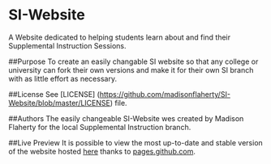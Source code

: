 # SI-Website

A Website dedicated to helping students learn about and find their Supplemental Instruction Sessions.

##Purpose
To create an easily changable SI website so that any college or university can fork their own versions and make it for their own SI branch with as little effort as necessary. 
 
##License
See [LICENSE] (https://github.com/madisonflaherty/SI-Website/blob/master/LICENSE) file.

##Authors
The easily changeable SI-Website wes created by Madison Flaherty for the local Supplemental Instruction branch. 

##Live Preview
It is possible to view the most up-to-date and stable version of the
website hosted [here](http://madisonflaherty.github.io/SI-Website/)
thanks to [pages.github.com](pages.github.com).
